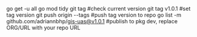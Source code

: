 go get -u all
go mod tidy
git tag                                 #check current version
git tag v1.0.1                         #set tag version
git push origin --tags                  #push tag version to repo
go list -m github.com/adriannbhp/gis-uas@v1.0.1   #publish to pkg dev, replace ORG/URL with your repo URL
